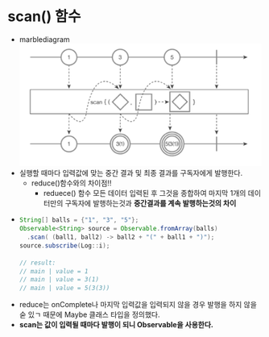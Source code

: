 scan() 함수
===
* marblediagram
  ![](img/marblediagram_scan.png)
* 실행할 때마다 입력값에 맞는 중간 결과 및 최종 결과를 구독자에게 발행한다.
  * reduce()함수와의 차이점!!
    * reduece() 함수 모든 데이터 입력된 후 그것을 종합하여 마지막 1개의 데이터만의 구독자에 발행하는것과 **중간결과를 계속 발행하는것의 차이**
* ```java
  String[] balls = {"1", "3", "5"};
  Observable<String> source = Observable.fromArray(balls)
    .scan( (ball1, ball2) -> ball2 + "(" + ball1 + ")");
  source.subscribe(Log::i);
  
  // result:
  // main | value = 1
  // main | value = 3(1)
  // main | value = 5(3(3))
* reduce는 onComplete나 마지막 입력값을 입력되지 않을 경우 발행을 하지 않을숟 있ㄱ 때문에 Maybe 클래스 타입을 정의했다.
* **scan는 값이 입력될 때마다 발행이 되니 Observable을 사용한다.**
